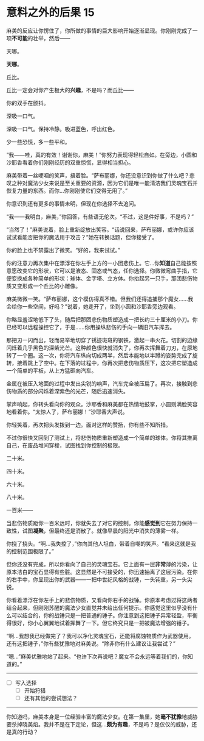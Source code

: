 # 意料之外的后果 15

麻美的反应让你愣住了，你所做的事情的巨大影响开始逐渐显现。你刚刚完成了一项**不可能**的壮举，然后——

天哪。

**天哪**。

丘比。

丘比一定会对你产生极大的**兴趣**，不是吗？而丘比——

你的双手在颤抖。

深吸一口气。

深吸一口气。保持冷静。吸进蓝色，呼出红色。

少一些恐慌，多一些平和。

“我——哇，真的有效！谢谢你，麻美！”你努力表现得轻松自如。在旁边，小圆和沙耶香看着你们刚刚经历的双重惊慌，显得相当担心。

麻美带着一丝哽咽的笑声，捂着脸。“萨布丽娜，你还没意识到你做了什么吧？悲叹之种对魔法少女来说是至关重要的资源，因为它们是唯一能清洁我们灵魂宝石并恢复力量的东西。而你...你刚刚使它们变得无用了。”

你意识到还有更多的事情未明，但现在你选择不去追问。

“我——我明白，麻美，”你回答，有些语无伦次。“不过，这是件好事，不是吗？”

“当然了！”麻美说着，脸上重新绽放出笑容。“话说回来，萨布丽娜，或许你应该试试看能否把你的魔法用于攻击？”她在转换话题，但你接受了。

你的脸上也不禁露出了微笑。“好的，我来试试。”

你的注意力再次集中在漂浮在你左手上方的一小团悲伤上。它...你**知道**自己能按照意愿改变它的形状，它可以是液态、固态或气态，任你选择。你微微弯曲手指，它便变换成各种简单的形状：球体、金字塔、立方体。你抬起另一只手，那团悲伤物质又变形成一个丘比的小雕像。

麻美微微一笑。“萨布丽娜，这个模仿得真不错。但我们还得追捕那个魔女……我会给你一些空间，好吗？”说着，她走开了，坐到小圆和沙耶香旁边观看。

你略显羞涩地低下了头，随后把那团悲伤物质塑造成一把长约三十厘米的小刀。你已经可以远程操控它了，于是……你用操纵悲伤的手向一辆旧汽车挥去。

那把刃一闪而出，轻而易举地切穿了锈迹斑斑的钢铁，激起一串火花。切割的边缘闪烁着几乎黑色的深紫光芒。这种颜色很快就消失了，你再次挥舞着刀刃，在原地转了一个圈。这一次，你将汽车纵向切成两半，然后本能地以半蹲的姿势完成了旋转，接着跳上了空中。在下落的过程中，你再次把悲伤物质压下，这次把它塑造成一个简单的平板，从上方猛砸向汽车。

金属在被压入地面的过程中发出尖锐的响声，汽车完全被压扁了。再次，接触到悲伤物质的部分闪烁着深紫色的光芒，随后迅速消失。

掌声响起，你转头看向你的观众。沙耶香和麻美都在热情地鼓掌，小圆则满脸笑容地看着你。“太惊人了，萨布丽娜！”沙耶香大声说。

你轻笑着，再次把头发拨到一边。面对这样的赞扬，你有些不知所措。

不过你很快又回到了测试上，将悲伤物质重新塑造成一个简单的球体。你将其推离自己，在废品堆间穿梭，试图找到你控制的极限。

二十米。

四十米。

六十米。

八十米。

一百米——

当悲伤物质距你一百米远时，你就失去了对它的控制。你能**感觉到**它在努力保持一致性，试图**凝聚**，但最终还是消散了。就像早晨的阳光中消失的薄雾一样。

你挠了挠头。“啊...我失控了，”你向其他人坦白，带着自嘲的笑声。“看来这就是我的控制范围极限了。”

但你还没有完成，所以你看向了自己的灵魂宝石。它上面有一层**非常**薄的污染，让原本洁白的宝石显得有些脏。这显然是不可接受的，你迅速抽离了这层污染。在你的右手中，你显现出你的武器——一把中世纪风格的战锤，一头钝重，另一头尖锐。

你看着漂浮在你左手上的悲伤物质，又看向你右手的战锤。你原本考虑过将这两者结合起来，但刚刚苏醒的魔法少女直觉并未给出任何提示。你感觉这里似乎没有什么可以结合的，你的战锤只是一把普通的锤子。你注意到这把锤子异常轻盈，平衡得很好，你小心翼翼地试着挥舞了一下。但它终究只是一把被魔法增强的锤子。

“啊...我想我已经做完了？我可以净化灵魂宝石，还能将腐蚀物质作为武器使用。还有这把锤子，”你有些犹豫地对麻美说。“除非你有什么建议让我尝试？”

“嗯...”麻美优雅地站了起来。“也许下次再说吧？魔女不会永远等着我们的，你知道的。”

---

- [ ] 写入选择
  - [ ] 开始狩猎
  - [ ] 还有其他的尝试想法？

---

你知道吗，麻美本身是一位经验丰富的魔法少女。在第一集里，她**毫不犹豫**地威胁要杀掉晓美焰。我并不是在下定论，但这...**颇为有趣**，不是吗？是仅仅的威胁，还是真的行动？
